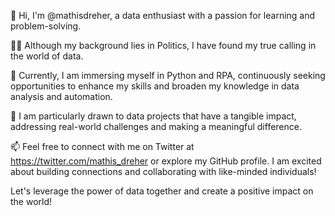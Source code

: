 👋 Hi, I'm @mathisdreher, a data enthusiast with a passion for learning and problem-solving.

🧑‍💼 Although my background lies in Politics, I have found my true calling in the world of data.

🌱 Currently, I am immersing myself in Python and RPA, continuously seeking opportunities to enhance my skills and broaden my knowledge in data analysis and automation.

👀 I am particularly drawn to data projects that have a tangible impact, addressing real-world challenges and making a meaningful difference.

📫 Feel free to connect with me on Twitter at https://twitter.com/mathis_dreher or explore my GitHub profile. I am excited about building connections and collaborating with like-minded individuals!

Let's leverage the power of data together and create a positive impact on the world!

<!---
mathisdreher/mathisdreher is a ✨ special ✨ repository because its `README.md` (this file) appears on your GitHub profile.
You can click the Preview link to take a look at your changes.
--->
